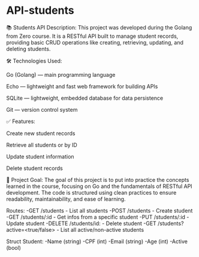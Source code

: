 # API-students
📚 Students API
Description:
This project was developed during the Golang from Zero course. It is a RESTful API built to manage student records, providing basic CRUD operations like creating, retrieving, updating, and deleting students.

🛠️ Technologies Used:

Go (Golang) — main programming language

Echo — lightweight and fast web framework for building APIs

SQLite — lightweight, embedded database for data persistence

Git — version control system

✅ Features:

Create new student records

Retrieve all students or by ID

Update student information

Delete student records

🎯 Project Goal:
The goal of this project is to put into practice the concepts learned in the course, focusing on Go and the fundamentals of RESTful API development. The code is structured using clean practices to ensure readability, maintainability, and ease of learning.



Routes: 
-GET /students - List all students
-POST /students - Create student
-GET /students/:id - Get infos from a specific student
-PUT /students/:id - Update student
-DELETE /students/id: - Delete student
-GET /students?active=<true/false> - List all active/non-active students

Struct Student:
-Name (string)
-CPF (int)
-Email (string)
-Age (int)
-Active (bool)
